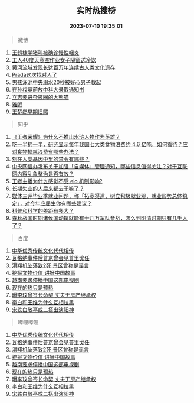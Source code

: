 <div align="center"><h2>实时热搜榜</h2><h4>2023-07-10 19:35:01</h4></div>

> 微博  

1. [王鹤棣学猪叫被确诊慢性咽炎](https://s.weibo.com/weibo?q=%23%E7%8E%8B%E9%B9%A4%E6%A3%A3%E5%AD%A6%E7%8C%AA%E5%8F%AB%E8%A2%AB%E7%A1%AE%E8%AF%8A%E6%85%A2%E6%80%A7%E5%92%BD%E7%82%8E%23&t=31&band_rank=1&Refer=top)<br />
2. [工人40度天高空作业女子隔窗送冷饮](https://s.weibo.com/weibo?q=%23%E5%B7%A5%E4%BA%BA40%E5%BA%A6%E5%A4%A9%E9%AB%98%E7%A9%BA%E4%BD%9C%E4%B8%9A%E5%A5%B3%E5%AD%90%E9%9A%94%E7%AA%97%E9%80%81%E5%86%B7%E9%A5%AE%23&t=31&band_rank=2&Refer=top)<br />
3. [黄河流域发现长达百万年连续古人类文化遗存](https://s.weibo.com/weibo?q=%23%E9%BB%84%E6%B2%B3%E6%B5%81%E5%9F%9F%E5%8F%91%E7%8E%B0%E9%95%BF%E8%BE%BE%E7%99%BE%E4%B8%87%E5%B9%B4%E8%BF%9E%E7%BB%AD%E5%8F%A4%E4%BA%BA%E7%B1%BB%E6%96%87%E5%8C%96%E9%81%97%E5%AD%98%23&t=31&band_rank=3&Refer=top)<br />
4. [Prada这次找对人了](https://s.weibo.com/weibo?q=%23Prada%E8%BF%99%E6%AC%A1%E6%89%BE%E5%AF%B9%E4%BA%BA%E4%BA%86%23&t=31&band_rank=4&Refer=top)<br />
5. [男孩泳池中央溺水20秒被好心男子救起](https://s.weibo.com/weibo?q=%23%E7%94%B7%E5%AD%A9%E6%B3%B3%E6%B1%A0%E4%B8%AD%E5%A4%AE%E6%BA%BA%E6%B0%B420%E7%A7%92%E8%A2%AB%E5%A5%BD%E5%BF%83%E7%94%B7%E5%AD%90%E6%95%91%E8%B5%B7%23&t=31&band_rank=5&Refer=top)<br />
6. [在孙权墓前放中科大录取通知书](https://s.weibo.com/weibo?q=%E5%9C%A8%E5%AD%99%E6%9D%83%E5%A2%93%E5%89%8D%E6%94%BE%E4%B8%AD%E7%A7%91%E5%A4%A7%E5%BD%95%E5%8F%96%E9%80%9A%E7%9F%A5%E4%B9%A6&t=31&band_rank=6&Refer=top)<br />
7. [立志要进杂技圈的大熊猫](https://s.weibo.com/weibo?q=%23%E7%AB%8B%E5%BF%97%E8%A6%81%E8%BF%9B%E6%9D%82%E6%8A%80%E5%9C%88%E7%9A%84%E5%A4%A7%E7%86%8A%E7%8C%AB%23&t=31&band_rank=7&Refer=top)<br />
8. [难听](https://s.weibo.com/weibo?q=%E9%9A%BE%E5%90%AC&t=31&band_rank=8&Refer=top)<br />
9. [王楚然早期旧照](https://s.weibo.com/weibo?q=%23%E7%8E%8B%E6%A5%9A%E7%84%B6%E6%97%A9%E6%9C%9F%E6%97%A7%E7%85%A7%23&t=31&band_rank=9&Refer=top)<br />

> 知乎  

1. [《王者荣耀》为什么不推出水浒人物作为英雄？](https://www.zhihu.com/question/610339236)<br />
2. [吃一半扔一半，研究显示每年我国七大类食物浪费约 4.6 亿吨，如何看待？应对食物损耗浪费有哪些办法？](https://www.zhihu.com/question/610850189)<br />
3. [刻在人类基因中里的禁令有哪些？](https://www.zhihu.com/question/602124752)<br />
4. [中央网信办发布关于加强「自媒体」管理通知，哪些信息值得关注？对于互联网内容乱象整治是否有效？](https://www.zhihu.com/question/611335039)<br />
5. [王者主播为什么感觉不受 elo 机制影响?](https://www.zhihu.com/question/604482083)<br />
6. [长期失业的人后来都去干嘛了？](https://www.zhihu.com/question/587853518)<br />
7. [媒体三评毕业季就业问题，称「拓宽渠道，树立积极就业观，就业形势总体稳定」，对今年应届生你有哪些建议？](https://www.zhihu.com/question/611313092)<br />
8. [科普和科学的差距有多大？](https://www.zhihu.com/question/608370850)<br />
9. [春秋战国时期诸侯国动辄就能有十几万军队参战，怎么到明清时期只有几千人了？](https://www.zhihu.com/question/611197393)<br />

> 百度  

1. [中华优秀传统文化代代相传](https://www.baidu.com/s?wd=%E4%B8%AD%E5%8D%8E%E4%BC%98%E7%A7%80%E4%BC%A0%E7%BB%9F%E6%96%87%E5%8C%96%E4%BB%A3%E4%BB%A3%E7%9B%B8%E4%BC%A0&sa=fyb_news&rsv_dl=fyb_news)<br />
2. [瓦格纳事件后普京曾会见普里戈任](https://www.baidu.com/s?wd=%E7%93%A6%E6%A0%BC%E7%BA%B3%E4%BA%8B%E4%BB%B6%E5%90%8E%E6%99%AE%E4%BA%AC%E6%9B%BE%E4%BC%9A%E8%A7%81%E6%99%AE%E9%87%8C%E6%88%88%E4%BB%BB&sa=fyb_news&rsv_dl=fyb_news)<br />
3. [滑翔机坠落致2死 景区曾称是谣言](https://www.baidu.com/s?wd=%E6%BB%91%E7%BF%94%E6%9C%BA%E5%9D%A0%E8%90%BD%E8%87%B42%E6%AD%BB+%E6%99%AF%E5%8C%BA%E6%9B%BE%E7%A7%B0%E6%98%AF%E8%B0%A3%E8%A8%80&sa=fyb_news&rsv_dl=fyb_news)<br />
4. [挖掘文物价值 讲好中国故事](https://www.baidu.com/s?wd=%E6%8C%96%E6%8E%98%E6%96%87%E7%89%A9%E4%BB%B7%E5%80%BC+%E8%AE%B2%E5%A5%BD%E4%B8%AD%E5%9B%BD%E6%95%85%E4%BA%8B&sa=fyb_news&rsv_dl=fyb_news)<br />
5. [越南要求停播中国这部电视剧](https://www.baidu.com/s?wd=%E8%B6%8A%E5%8D%97%E8%A6%81%E6%B1%82%E5%81%9C%E6%92%AD%E4%B8%AD%E5%9B%BD%E8%BF%99%E9%83%A8%E7%94%B5%E8%A7%86%E5%89%A7&sa=fyb_news&rsv_dl=fyb_news)<br />
6. [现在的热只是预热](https://www.baidu.com/s?wd=%E7%8E%B0%E5%9C%A8%E7%9A%84%E7%83%AD%E5%8F%AA%E6%98%AF%E9%A2%84%E7%83%AD&sa=fyb_news&rsv_dl=fyb_news)<br />
7. [曝李玟曾签长命契 丈夫无房产继承权](https://www.baidu.com/s?wd=%E6%9B%9D%E6%9D%8E%E7%8E%9F%E6%9B%BE%E7%AD%BE%E9%95%BF%E5%91%BD%E5%A5%91+%E4%B8%88%E5%A4%AB%E6%97%A0%E6%88%BF%E4%BA%A7%E7%BB%A7%E6%89%BF%E6%9D%83&sa=fyb_news&rsv_dl=fyb_news)<br />
8. [李白和王维为什么互相拉黑](https://www.baidu.com/s?wd=%E6%9D%8E%E7%99%BD%E5%92%8C%E7%8E%8B%E7%BB%B4%E4%B8%BA%E4%BB%80%E4%B9%88%E4%BA%92%E7%9B%B8%E6%8B%89%E9%BB%91&sa=fyb_news&rsv_dl=fyb_news)<br />
9. [宋轶白敬亭或二搭出演阳神](https://www.baidu.com/s?wd=%E5%AE%8B%E8%BD%B6%E7%99%BD%E6%95%AC%E4%BA%AD%E6%88%96%E4%BA%8C%E6%90%AD%E5%87%BA%E6%BC%94%E9%98%B3%E7%A5%9E&sa=fyb_news&rsv_dl=fyb_news)<br />

> 哔哩哔哩  

1. [中华优秀传统文化代代相传](https://www.baidu.com/s?wd=%E4%B8%AD%E5%8D%8E%E4%BC%98%E7%A7%80%E4%BC%A0%E7%BB%9F%E6%96%87%E5%8C%96%E4%BB%A3%E4%BB%A3%E7%9B%B8%E4%BC%A0&sa=fyb_news&rsv_dl=fyb_news)<br />
2. [瓦格纳事件后普京曾会见普里戈任](https://www.baidu.com/s?wd=%E7%93%A6%E6%A0%BC%E7%BA%B3%E4%BA%8B%E4%BB%B6%E5%90%8E%E6%99%AE%E4%BA%AC%E6%9B%BE%E4%BC%9A%E8%A7%81%E6%99%AE%E9%87%8C%E6%88%88%E4%BB%BB&sa=fyb_news&rsv_dl=fyb_news)<br />
3. [滑翔机坠落致2死 景区曾称是谣言](https://www.baidu.com/s?wd=%E6%BB%91%E7%BF%94%E6%9C%BA%E5%9D%A0%E8%90%BD%E8%87%B42%E6%AD%BB+%E6%99%AF%E5%8C%BA%E6%9B%BE%E7%A7%B0%E6%98%AF%E8%B0%A3%E8%A8%80&sa=fyb_news&rsv_dl=fyb_news)<br />
4. [挖掘文物价值 讲好中国故事](https://www.baidu.com/s?wd=%E6%8C%96%E6%8E%98%E6%96%87%E7%89%A9%E4%BB%B7%E5%80%BC+%E8%AE%B2%E5%A5%BD%E4%B8%AD%E5%9B%BD%E6%95%85%E4%BA%8B&sa=fyb_news&rsv_dl=fyb_news)<br />
5. [越南要求停播中国这部电视剧](https://www.baidu.com/s?wd=%E8%B6%8A%E5%8D%97%E8%A6%81%E6%B1%82%E5%81%9C%E6%92%AD%E4%B8%AD%E5%9B%BD%E8%BF%99%E9%83%A8%E7%94%B5%E8%A7%86%E5%89%A7&sa=fyb_news&rsv_dl=fyb_news)<br />
6. [现在的热只是预热](https://www.baidu.com/s?wd=%E7%8E%B0%E5%9C%A8%E7%9A%84%E7%83%AD%E5%8F%AA%E6%98%AF%E9%A2%84%E7%83%AD&sa=fyb_news&rsv_dl=fyb_news)<br />
7. [曝李玟曾签长命契 丈夫无房产继承权](https://www.baidu.com/s?wd=%E6%9B%9D%E6%9D%8E%E7%8E%9F%E6%9B%BE%E7%AD%BE%E9%95%BF%E5%91%BD%E5%A5%91+%E4%B8%88%E5%A4%AB%E6%97%A0%E6%88%BF%E4%BA%A7%E7%BB%A7%E6%89%BF%E6%9D%83&sa=fyb_news&rsv_dl=fyb_news)<br />
8. [李白和王维为什么互相拉黑](https://www.baidu.com/s?wd=%E6%9D%8E%E7%99%BD%E5%92%8C%E7%8E%8B%E7%BB%B4%E4%B8%BA%E4%BB%80%E4%B9%88%E4%BA%92%E7%9B%B8%E6%8B%89%E9%BB%91&sa=fyb_news&rsv_dl=fyb_news)<br />
9. [宋轶白敬亭或二搭出演阳神](https://www.baidu.com/s?wd=%E5%AE%8B%E8%BD%B6%E7%99%BD%E6%95%AC%E4%BA%AD%E6%88%96%E4%BA%8C%E6%90%AD%E5%87%BA%E6%BC%94%E9%98%B3%E7%A5%9E&sa=fyb_news&rsv_dl=fyb_news)<br />
